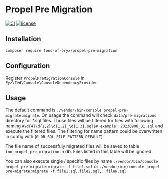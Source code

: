 # Propel Pre Migration
[![CI](https://github.com/fond-of-oryx/propel-pre-migration/actions/workflows/main.yml/badge.svg)](https://github.com/fond-of-oryx/propel-pre-migration/actions/workflows/main.yml)
[![license](https://img.shields.io/github/license/fond-of-oryx/propel-pre-migration.svg)](https://packagist.org/packages/fond-of-oryx/propel-pre-migration)

## Installation
```
composer require fond-of-oryx/propel-pre-migration
```

## Configuration

Register `PropelPreMigrationConsole` in `Pyz\Zed\Console\ConsoleDependencyProvider`

## Usage

The default command is `./vendor/bin/console propel-pre-migrate:migrate`. On usage the command will check `data/pre-migrations` directory for *.sql files. Those files will be filtered for files with following naming `#\d{4}\d{1,2}\d{1,2}_\d{1,3}.sql$# example: 20230908_01.sql` and execute the filtered files. The filtering for name pattern could be overwritten in config with (`GLOB_SQL_FILE_PATTERN_DEFAULT`)

The file name of successfuly migrated files will be saved to table `foo_propel_pre_migration` in db. Files listed in this table will be ignored.

You can also execute single / specific files by name
`./vendor/bin/console propel-pre-migrate:migrate -f file1.sql` or `./vendor/bin/console propel-pre-migrate:migrate -f file1.sql,file2.sql,..fileN.sql`
